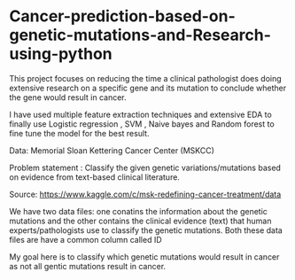 # Cancer-prediction-based-on-genetic-mutations-and-Research-using-python

This project focuses on reducing the time a clinical pathologist does doing extensive research on a specific gene and its mutation to conclude whether the gene would result in cancer.

I have used multiple feature extraction techniques and extensive EDA to finally use Logistic regression , SVM , Naive bayes and Random forest to fine tune the model for the best result.

Data: Memorial Sloan Kettering Cancer Center (MSKCC)

Problem statement : Classify the given genetic variations/mutations based on evidence from text-based clinical literature.

Source: https://www.kaggle.com/c/msk-redefining-cancer-treatment/data

We have two data files: one conatins the information about the genetic mutations and the other contains the clinical evidence (text) that human experts/pathologists use to classify the genetic mutations.
Both these data files are have a common column called ID

My goal here is to classify which genetic mutations would result in cancer as not all gentic mutations result in cancer.



